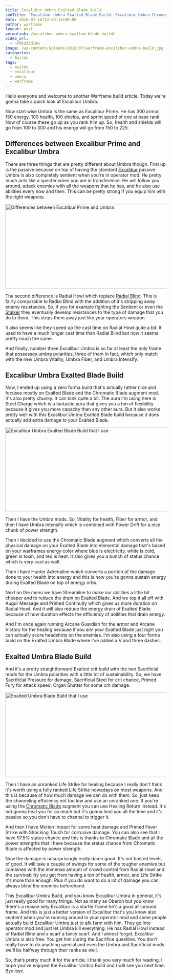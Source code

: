 ```yaml
---
title: Excalibur Umbra Exalted Blade Build
seoTitle: "Excalibur Umbra Exalted Blade Build. Excalibur Umbra Chromatic Blade Build."
date: 2018-07-16T12:58:13+00:00
author: warframe
layout: post
permalink: /excalibur-umbra-exalted-blade-build/
video_url:
  - nTMIdZ3dIAw
image: /wp-content/uploads/2018/07/warframe-excalibur-umbra-build.jpg
categories:
  - Builds
tags:
  - builds
  - excalibur
  - umbra
  - warframe
---
```

Hello everyone and welcome to another Warframe build article. Today we’re gonna take a quick look at Excalibur Umbra.<!--more-->

Now start wise Umbra is the same as Excalibur Prime. He has 300 armor, 150 energy, 100 health, 100 shields, and sprint speed of one at base rank. Now of course these go up as you rank him up. So, health and shields will go from 100 to 300 and his energy will go from 150 to 225. 

## Differences between Excalibur Prime and Excalibur Umbra
There are three things that are pretty different about Umbra though. First up is the passive because on top of having the standard [Excalibur](/warframes/excalibur "Warframe Excalibur") passive Umbra is also completely sentient when you're in operator mod. He pretty much acts like a specter when you are in transference. He will follow you around, attack enemies with all the weapons that he has, and he also use abilities every now and then. This can be pretty strong if you equip him with the right weapons. 

<img src='https://warframeblog.com/2018/07/warframe-excalibur-umbra-vs-prime.jpg' title='Warframe Differences between Excalibur Prime and Excalibur Umbra' alt='Differences between Excalibur Prime and Umbra' width='750' height='265' class='alignnone size-large' srcset='https://warframeblog.com/wp-content/uploads/2018/07/warframe-excalibur-umbra-vs-prime-1024x576.jpg 1024w, https://warframeblog.com/wp-content/uploads/2018/07/warframe-excalibur-umbra-vs-prime-300x169.jpg 300w, https://warframeblog.com/wp-content/uploads/2018/07/warframe-excalibur-umbra-vs-prime-768x432.jpg 768w, https://warframeblog.com/wp-content/uploads/2018/07/warframe-excalibur-umbra-vs-prime.jpg 1280w' sizes='(max-width: 750px) 100vw, 750px'/>

The second difference is Radial Howl which replace [Radial Blind](/excalibur-radial-blind-build/ "Excalibur Radial Blind Build"). This is fairly comparable to Radial Blind with the addition of it's stripping away enemy resistances. So, if you for example fighting the Sentient or even the [Stalker](/farming-stalker/ "Warframe Farming Stalker") they eventually develop resistances to the type of damage that you do to them. This strips them away just like your operators weapon. 

It also seems like they speed up the cast time on Radial Howl quite a bit. It used to have a much longer cast time than Radial Blind but now it seems pretty much the same. 

And finally, number three Excalibur Umbra is so far at least the only frame that possesses umbra polarities, three of them in fact, which only match with the new Umbra Vitality, Umbra Fiber, and Umbra Intensify. 

## Excalibur Umbra Exalted Blade Build
Now, I ended up using a zero forma build that's actually rather nice and focuses mostly on Exalted Blade and the Chromatic Blade augment mod. It's also pretty chunky. It can tank quite a bit. The aura I'm using here is Steel Charge which is a fantastic aura that gives you a ton of flexibility because it gives you more capacity than any other aura. But it also works pretty well with this Excalibur Umbra Exalted Blade build because it does actually add extra damage to your Exalted Blade. 

<img src='https://warframeblog.com/wp-content/uploads/2018/07/warframe-excalibur-umbra-exalted-blade-build.png' title='Warframe Excalibur Umbra Exalted Blade Build' alt='Excalibur Umbra Exalted Blade Build that I use' width='750' height='265' class='alignnone size-large' srcset='https://warframeblog.com/wp-content/uploads/2018/07/warframe-excalibur-umbra-exalted-blade-build-1024x355.png 1024w, https://warframeblog.com/wp-content/uploads/2018/07/warframe-excalibur-umbra-exalted-blade-build-300x104.png 300w, https://warframeblog.com/wp-content/uploads/2018/07/warframe-excalibur-umbra-exalted-blade-build-768x266.png 768w, https://warframeblog.com/wp-content/uploads/2018/07/warframe-excalibur-umbra-exalted-blade-build.png 1398w' sizes='(max-width: 750px) 100vw, 750px'/>

Then I have the Umbra mods. So, Vitality for health, Fiber for armor, and then I have Umbra Intensify which is combined with Power Drift for a nice chunk of power strength. 

Then I decided to use the Chromatic Blade augment which converts all the physical damage on your Exalted Blade into elemental damage that's based on your warframes energy color where blue is electricity, white is cold, green is toxin, and red is heat. It also gives you a bunch of status chance which is very cool as well. 

Then I have Hunter Adrenaline which converts a portion of the damage done to your health into energy and this is how you're gonna sustain energy during Exalted Blade on top of energy orbs. 

Next on the menu we have Streamline to make our abilities a little bit cheaper and to reduce the drain on Exalted Blade. And we top it all off with Augur Message and Primed Continuity which gives us more duration on Radial Howl. And it will also reduce the energy drain of Exalted Blade because of how duration effects the efficiency of abilities that drain energy. 

And I'm once again running Arcane Guardian for the armor and Arcane Victory for the healing because if you aim your Exalted Blade just right you can actually score headshots on the enemies. I'm also using a four forma build on the Exalted Umbra Blade where I've added a V and three dashes. 

## Exalted Umbra Blade Build
And it's a pretty straightforward Exalted crit build with the two Sacrificial mods for the Umbra polarities with a little bit of sustainability. So, we have Sacrificial Pressure for damage, Sacrificial Steel for crit chance, Primed Fury for attack speed, Organ Shatter for some crit damage.

<img src='https://warframeblog.com/wp-content/uploads/2018/07/warframe-exalted-umbra-blade-build.png' title='Warframe Exalted Umbra Blade Build' alt='Exalted Umbra Blade Build that I use' width='750' height='265' class='alignnone size-large' srcset='https://warframeblog.com/wp-content/uploads/2018/07/warframe-exalted-umbra-blade-build-1024x372.png 1024w, https://warframeblog.com/wp-content/uploads/2018/07/warframe-exalted-umbra-blade-build-300x109.png 300w, https://warframeblog.com/wp-content/uploads/2018/07/warframe-exalted-umbra-blade-build-768x279.png 768w, https://warframeblog.com/wp-content/uploads/2018/07/warframe-exalted-umbra-blade-build.png 1327w' sizes='(max-width: 750px) 100vw, 750px'/>

Then I have an unranked Life Strike for healing because I really don't think it's worth using a fully ranked Life Strike nowadays on most weapons. And this is because of how much damage we can do with them. So, just keep the channeling efficiency not too low and use an unranked one. If you're using the [Chromatic Blade](/excalibur-exalted-blade-build/ "Excalibur Chromatic Blade Build") augment you can use Healing Return instead. It's not gonna heal you for as much but it's gonna heal you all the time and it's passive so you don't have to channel to trigger it. 

And then I have Molten Impact for some heat damage and Primed Fever Strike with Shocking Touch for corrosive damage. You can also see that I have 97.5% status chance and this is thanks to Chromatic Blade and all the power strengths that I have because the status chance from Chromatic Blade is affected by power strength. 

Now the damage is unsurprisingly really damn good. It's not busted levels of good. It will take a couple of swings for some of the tougher enemies but combined with the immense amount of crowd control from Radial Howl and the survivability you get from having a ton of health, armor, and Life Strike it's more than enough. Plus if you do want to do a lot of damage you can always blind the enemies beforehand. 

This Excalibur Umbra Build, and you know Excalibur Umbra in general, it's just really good for many things. Not as many as Oberon but you know there's a reason why Excalibur is a starter frame he's a good all-around frame. And this is just a better version of Excalibur that's you know also sentient when you're running around in your operator mod and some people actually build Excalibur Umbra just to afk farm with him. They go into operator mod and just let Umbra kill everything. He has Radial Howl instead of Radial Blind and a scarf a fancy scarf. And I almost forgot, Excalibur Umbra is also free. You get him during the Sacrifice questline. You don't really have to do anything special and even the Umbra and Sacrificial mods we'll be halfway through their ranks as well. 

So, that’s pretty much it for the article. I thank you very much for reading. I hope you've enjoyed the Excalibur Umbra Build and I will see you next time. Bye-bye.       